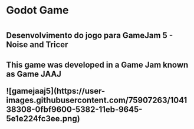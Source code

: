 <h1>Godot Game<h1>

<h2>Desenvolvimento do jogo para GameJam 5 - Noise and Tricer<h2>
  
  <p>This game was developed in a Game Jam known as Game JAAJ</p>
  ![gamejaaj5](https://user-images.githubusercontent.com/75907263/104138308-0fbf9600-5382-11eb-9645-5e1e224fc3ee.png)

